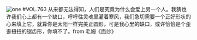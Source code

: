 ![one](http://image.wufazhuce.com/FhvWVhMfH7ivELsn-jerYUO-54_T)
#VOL.763
从来都无法得知，人们是究竟为什么会爱上另一个人。我猜也许我们心上都有一个缺口，呼呼往灵魂里灌着寒风，我们急切需要一个正好形状的心来填上它，就算你是太阳一样完美正圆形，可是我心里的缺口，或许恰恰是个歪歪扭扭的锯齿形，你填不了。from 毛姆《面纱》